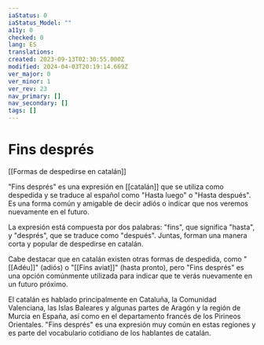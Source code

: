 ```yaml
---
iaStatus: 0
iaStatus_Model: ""
a11y: 0
checked: 0
lang: ES
translations: 
created: 2023-09-13T02:30:55.000Z
modified: 2024-04-03T20:19:14.669Z
ver_major: 0
ver_minor: 1
ver_rev: 23
nav_primary: []
nav_secondary: []
tags: []
---
```

# Fins després

[[Formas de despedirse en catalán]]

"Fins després" es una expresión en [[catalán]] que se utiliza como despedida y se traduce al español como "Hasta luego" o "Hasta después". Es una forma común y amigable de decir adiós o indicar que nos veremos nuevamente en el futuro.

La expresión está compuesta por dos palabras: "fins", que significa "hasta", y "després", que se traduce como "después". Juntas, forman una manera corta y popular de despedirse en catalán.

Cabe destacar que en catalán existen otras formas de despedida, como "[[Adéu]]" (adiós) o "[[Fins aviat]]" (hasta pronto), pero "Fins després" es una opción comúnmente utilizada para indicar que te verás nuevamente en un futuro próximo.

El catalán es hablado principalmente en Cataluña, la Comunidad Valenciana, las Islas Baleares y algunas partes de Aragón y la región de Murcia en España, así como en el departamento francés de los Pirineos Orientales. "Fins després" es una expresión muy común en estas regiones y es parte del vocabulario cotidiano de los hablantes de catalán.